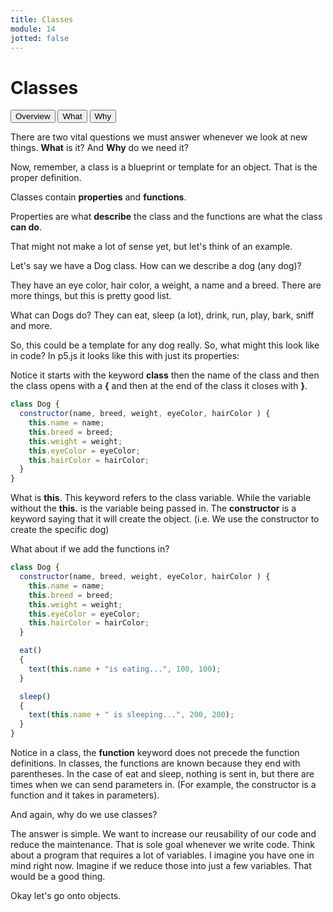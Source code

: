 ```yaml
---
title: Classes
module: 14
jotted: false
---
```



# Classes

<div class="tab">
  <button class="tablinks active" onclick="openTab(event, 'Overview')">Overview</button>
  <button class="tablinks" onclick="openTab(event, 'What')">What</button>
  <button class="tablinks" onclick="openTab(event, 'Why')">Why</button>
 
</div>

<div id="Overview" class="tabcontent" style="display:block"  >
<div class="tabhtml" markdown="1">

There are two vital questions we must answer whenever we look at new things. **What** is it?  And **Why** do we need it?

</div>
</div>
<div id="What" class="tabcontent">
<div class="tabhtml" markdown="1">

Now, remember, a class is a blueprint or template for an object.  That is the proper definition.  

Classes contain **properties** and **functions**.  

Properties are what **describe** the class and the functions are what the class **can do**.

That might not make a lot of sense yet, but let's think of an example.

Let's say we have a Dog class.  How can we describe a dog (any dog)?

They have an eye color, hair color, a weight, a name and a breed.  There are more things, but this is pretty good list.

What can Dogs do?  They can eat, sleep (a lot), drink, run, play, bark, sniff and more.

So, this could be a template for any dog really.  So, what might this look like in code?  In p5.js it looks like this with just its properties:

Notice it starts with the keyword **class** then the name of the class and then the class opens with a **{** and then at the end of the class it closes with **}**.

```js
class Dog {
  constructor(name, breed, weight, eyeColor, hairColor ) {
    this.name = name;
    this.breed = breed;
    this.weight = weight;
    this.eyeColor = eyeColor;
    this.hairColor = hairColor;
  }
}
```
What is **this**.  This keyword refers to the class variable.  While the variable without the **this.** is the variable being passed in.  The **constructor** is a keyword saying that it will create the object.  (i.e. We use the constructor to create the specific dog)

What about if we add the functions in?


```js
class Dog {
  constructor(name, breed, weight, eyeColor, hairColor ) {
    this.name = name;
    this.breed = breed;
    this.weight = weight;
    this.eyeColor = eyeColor;
    this.hairColor = hairColor;
  }

  eat()
  {
    text(this.name + "is eating...", 100, 100);
  }

  sleep()
  {
    text(this.name + " is sleeping...", 200, 200);
  }
}
```

Notice in a class, the **function** keyword does not precede the function definitions.  In classes, the functions are known because they end with parentheses.  In the case of eat and sleep, nothing is sent in, but there are times when we can send parameters in.  (For example, the constructor is a function and it takes in parameters).
</div>
</div>
<div id="Why" class="tabcontent">
<div class="tabhtml" markdown="1">

And again, why do we use classes?

The answer is simple.  We want to increase our reusability of our code and reduce the maintenance.  That is sole goal whenever we write code.  Think about a program that requires a lot of variables. I imagine you have one in mind right now. Imagine if we reduce those into just a few variables.  That would be a good thing.

Okay let's go onto objects.

</div>
</div>